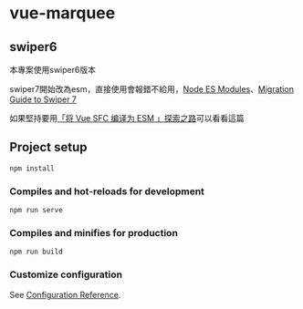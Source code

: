 # vue-marquee

## swiper6

本專案使用swiper6版本 

swiper7開始改為esm，直接使用會報錯不給用，[Node ES Modules](https://github.com/nolimits4web/swiper/issues/4871)、[Migration Guide to Swiper 7](https://swiperjs.com/migration-guide)  

如果堅持要用[「将 Vue SFC 编译为 ESM 」探索之路](https://segmentfault.com/a/1190000040059032)可以看看這篇 


## Project setup
```
npm install
```

### Compiles and hot-reloads for development
```
npm run serve
```

### Compiles and minifies for production
```
npm run build
```

### Customize configuration
See [Configuration Reference](https://cli.vuejs.org/config/).
